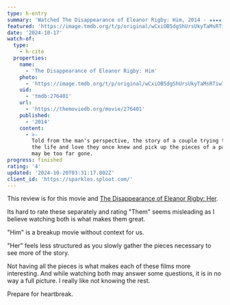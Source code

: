 ```yaml
---
type: h-entry
summary: 'Watched The Disappearance of Eleanor Rigby: Him, 2014 - ★★★★'
featured: 'https://image.tmdb.org/t/p/original/wCxiOB5dgShUrsUkyTaMsRTiw7j.jpg'
date: '2024-10-17'
watch-of:
  type:
    - h-cite
  properties:
    name:
      - 'The Disappearance of Eleanor Rigby: Him'
    photo:
      - 'https://image.tmdb.org/t/p/original/wCxiOB5dgShUrsUkyTaMsRTiw7j.jpg'
    uid:
      - 'tmdb:276401'
    url:
      - 'https://themoviedb.org/movie/276401'
    published:
      - '2014'
    content:
      - >-
        Told from the man's perspective, the story of a couple trying to reclaim
        the life and love they once knew and pick up the pieces of a past that
        may be too far gone.
progress: finished
rating: '4'
updated: '2024-10-20T03:31:17.802Z'
client_id: 'https://sparkles.sploot.com/'
---
```

This review is for this movie and [The Disappearance of Eleanor Rigby: Her](/watched/1729395301-the-disappearance-of-eleanor-rigby-her-2014/).

Its hard to rate these separately and rating "Them" seems misleading as I believe watching both is what makes them great.

"Him" is a breakup movie without context for us.

"Her" feels less structured as you slowly gather the pieces necessary to see more of the story.

Not having all the pieces is what makes each of these films more interesting. And while watching both may answer some questions, it is in no way a full picture. I really like not knowing the rest.

Prepare for heartbreak.

